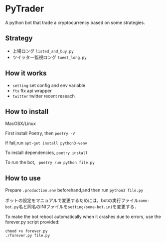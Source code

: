 # PyTrader
A python bot that trade a cryptocurrency based on some strategies.
## Strategy
 - 上場ロング `listed_and_buy.py`
 - ツイッター監視ロング `tweet_long.py`

## How it works
 - `setting`  set config and env variable
 - `ftx`    ftx api wrapper
 - `twitter`  twitter recent reseach

## How to install
MacOSX/Linux

First install Poetry, then
`poetry -V`

If fail,run
`apt-get install python3-venv`

To install dependencies,
`poetry install `

To run the bot,
` poetry run python file.py`

## How to use
Prepare `.production.env` beforehand,and then run
`python3 file.py`

ボットの設定をマニュアルで変更するためには，botの実行ファイル`some-bot.py`名と同名のINIファイルを`setting/some-bot.ini`を変更する．

To make the bot reboot automatically when it crashes due to errors, use the forever.py script provided:
```
chmod +x forever.py
./forever.py file.py
```
